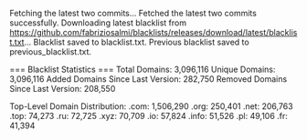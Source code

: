 Fetching the latest two commits...
Fetched the latest two commits successfully.
Downloading latest blacklist from https://github.com/fabriziosalmi/blacklists/releases/download/latest/blacklist.txt...
Blacklist saved to blacklist.txt.
Previous blacklist saved to previous_blacklist.txt.

=== Blacklist Statistics ===
Total Domains: 3,096,116
Unique Domains: 3,096,116
Added Domains Since Last Version: 282,750
Removed Domains Since Last Version: 208,550

Top-Level Domain Distribution:
  .com: 1,506,290
  .org: 250,401
  .net: 206,763
  .top: 74,273
  .ru: 72,725
  .xyz: 70,709
  .io: 57,824
  .info: 51,526
  .pl: 49,106
  .fr: 41,394
